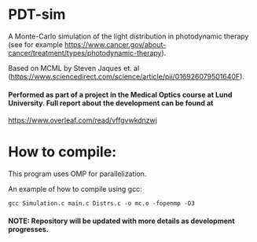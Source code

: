 # PDT-sim
A Monte-Carlo simulation of the light distribution in photodynamic therapy (see for example https://www.cancer.gov/about-cancer/treatment/types/photodynamic-therapy). 

Based on MCML by Steven Jaques et. al (https://www.sciencedirect.com/science/article/pii/016926079501640F).
#### Performed as part of a project in the Medical Optics course at Lund University. Full report about the development can be found at
https://www.overleaf.com/read/vffgvwkdnzwj


# How to compile:
This program uses OMP for parallelization. 

An example of how to compile using gcc:
```
gcc Simulation.c main.c Distrs.c -o mc.o -fopenmp -O3
```
#### NOTE: Repository will be updated with more details as development progresses.
